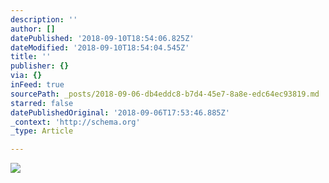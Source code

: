 ```yaml
---
description: ''
author: []
datePublished: '2018-09-10T18:54:06.825Z'
dateModified: '2018-09-10T18:54:04.545Z'
title: ''
publisher: {}
via: {}
inFeed: true
sourcePath: _posts/2018-09-06-db4eddc8-b7d4-45e7-8a8e-edc64ec93819.md
starred: false
datePublishedOriginal: '2018-09-06T17:53:46.885Z'
_context: 'http://schema.org'
_type: Article

---
```

![](https://the-grid-user-content.s3-us-west-2.amazonaws.com/a9ad3c53-33dc-4063-91f2-c2f9f145aff4.jpg)